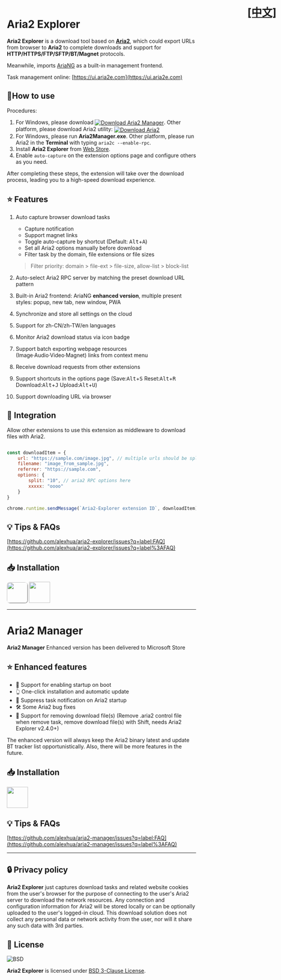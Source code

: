 # Aria2 Explorer

<h1 style="position:absolute; top: 14px; right:14px"><a href="index.cn.html">[中文]</a></h1>

**Aria2 Explorer** is a download tool based on [**Aria2**](https://github.com/aria2/aria2), which could export URLs from browser to **Aria2** to complete downloads and support for **HTTP/HTTPS/FTP/SFTP/BT/Magnet** protocols.

Meanwhile, imports [AriaNG](https://www.github.com/mayswind/AriaNg/) as a built-in management frontend. 

Task management online: [https://ui.aria2e.com](https://ui.aria2e.com)

## 📑How to use

Procedures:

1. For Windows, please download <span style="vertical-align:middle;">[![Download Aria2 Manager](https://img.shields.io/github/downloads/alexhua/aria2-manager/total?color=blue&label=Aria2%20Manager )](https://github.com/alexhua/aria2-manager/ "Goto Aria2-Manager homepage for more details")</span>. Other platform, please download Aria2 utility: <span style="vertical-align:middle;">[![Download Aria2](https://img.shields.io/github/downloads/aria2/aria2/total?color=blue&label=Aria2)](https://github.com/aria2/aria2/releases "Goto Aria2 download page")</span>
2. For Windows, please run **Aria2Manager.exe**. Other platform, please run Aria2 in the **Terminal** with typing `aria2c --enable-rpc`.
3. Install **Aria2 Explorer** from [Web Store](#-installation).
4. Enable `auto-capture` on the extension options page and configure others as you need.

After completing these steps, the extension will take over the download process, leading you to a high-speed download experience. 

## ⭐ Features

1. Auto capture browser download tasks
    - Capture notification
    - Support magnet links
    - Toggle auto-capture by shortcut (Default: <kbd>Alt</kbd>+<kbd>A</kbd>)
    - Set all Aria2 options manually before download
    - Filter task by the domain, file extensions or file sizes
    > Filter priority: domain > file-ext > file-size, allow-list > block-list
2. Auto-select Aria2 RPC server by matching the preset download URL pattern

3. Built-in Aria2 frontend: AriaNG **enhanced version**, multiple present styles: popup, new tab, new window, PWA

4. Synchronize and store all settings on the cloud

5. Support for zh-CN/zh-TW/en languages

6. Monitor Aria2 download status via icon badge

7. Support batch exporting webpage resources (Image·Audio·Video·Magnet) links from context menu

8. Receive download requests from other extensions

9. Support shortcuts in the options page (Save:<kbd>Alt</kbd>+<kbd>S</kbd> Reset:<kbd>Alt</kbd>+<kbd>R</kbd> Download:<kbd>Alt</kbd>+<kbd>J</kbd> Upload:<kbd>Alt</kbd>+<kbd>U</kbd>)

10. Support downloading URL via browser

## 🧩 Integration

Allow other extensions to use this extension as middleware to download files with Aria2.

```js

const downloadItem = {
    url: "https://sample.com/image.jpg", // multiple urls should be split by \n
    filename: "image_from_sample.jpg",
    referrer: "https://sample.com",
    options: { 
        split: "10", // aria2 RPC options here
        xxxxx: "oooo"
    }
}

chrome.runtime.sendMessage(`Aria2-Explorer extension ID`, downloadItem)

```

## 💡 Tips & FAQs

[https://github.com/alexhua/aria2-explorer/issues?q=label:FAQ](https://github.com/alexhua/aria2-explorer/issues?q=label%3AFAQ)

## 📥 Installation

[<img src="https://storage.googleapis.com/web-dev-uploads/image/WlD8wC6g8khYWPJUsQceQkhXSlv1/iNEddTyWiMfLSwFD6qGq.png" style="box-shadow: 1px 1px 1px #888;border-radius:8px" height="55">](https://chrome.google.com/webstore/detail/mpkodccbngfoacfalldjimigbofkhgjn "Install Aria2-Explorer from Chrome Web Store")
[<img src="https://get.microsoft.com/images/en-us%20light.svg" height="56" >](https://microsoftedge.microsoft.com/addons/detail/jjfgljkjddpcpfapejfkelkbjbehagbh "Install Aria2-Explorer from Edge Web Store")

---

# Aria2 Manager

**Aria2 Manager** Enhanced version has been delivered to Microsoft Store

## ⭐ Enhanced features
- 🔄️ Support for enabling startup on boot
- 👆 One-click installation and automatic update
- 🫷 Suppress task notification on Aria2 startup
- 🛠️ Some Aria2 bug fixes
- 🧼 Support for removing download file(s) (Remove .aria2 control file when remove task, remove download file(s) with Shift, needs Aria2 Explorer v2.4.0+)

The enhanced version will always keep the Aria2 binary latest and update BT tracker list opportunistically. Also, there will be more features in the future.

## 📥 Installation
[<img src="https://get.microsoft.com/images/en-us%20light.svg" height="56"/>](https://apps.microsoft.com/detail/Aria2%20Manager/9P5WQ68Q20WV?launch=true&cid=aria2e "Install Aria2-Manager from Microsoft Store")

## 💡 Tips & FAQs

[https://github.com/alexhua/aria2-manager/issues?q=label:FAQ](https://github.com/alexhua/aria2-manager/issues?q=label%3AFAQ)

---

## 🔒 Privacy policy

**Aria2 Explorer** just captures download tasks and related website cookies from the user's browser for the purpose of connecting to the user's Aria2 server to download the network resources. Any connection and configuration information for Aria2 will be stored locally or can be optionally uploaded to the user's logged-in cloud. This download solution does not collect any personal data or network activity from the user, nor will it share any such data with 3rd parties.

## 📜 License

![BSD](https://i0.wp.com/opensource.org/wp-content/uploads/2006/07/OSI_Approved_License.png?w=90&ssl=1)

**Aria2 Explorer** is licensed under [BSD 3-Clause License](https://opensource.org/license/bsd-3-clause/).
